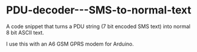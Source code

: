 # PDU-decoder---SMS-to-normal-text
 A code snippet that turns a PDU string (7 bit encoded SMS text) into normal 8 bit ASCII text. 
 
 I use this with an A6 GSM GPRS modem for Arduino.
